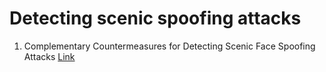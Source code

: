 # Detecting scenic spoofing attacks

1. Complementary Countermeasures for Detecting Scenic Face Spoofing Attacks [Link](https://drive.google.com/file/d/16RRkhfRSj4gD9Zv080-DR0nXtncJ_nzf/view?usp=sharing)